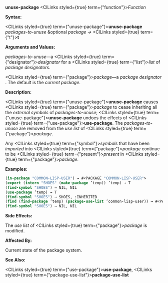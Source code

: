 **unuse-package** <ClLinks styled={true} term={"function"}><i>Function</i></ClLinks> 



**Syntax:** 



<ClLinks styled={true} term={"unuse-package"}><b>unuse-package</b></ClLinks> *packages-to-unuse* &amp;optional *package →* <ClLinks styled={true} term={"t"}><b>t</b></ClLinks> 



**Arguments and Values:** 



*packages-to-unuse*—a <ClLinks styled={true} term={"designator"}><i>designator</i></ClLinks> for a <ClLinks styled={true} term={"list"}><i>list</i></ClLinks> of *package designators*. 



<ClLinks styled={true} term={"package"}><i>package</i></ClLinks>—a *package designator* . The default is the *current package*. 



**Description:** 



<ClLinks styled={true} term={"unuse-package"}><b>unuse-package</b></ClLinks> causes <ClLinks styled={true} term={"package"}><i>package</i></ClLinks> to cease inheriting all the *external symbols* of *packages-to-unuse*; <ClLinks styled={true} term={"unuse-package"}><b>unuse-package</b></ClLinks> undoes the effects of <ClLinks styled={true} term={"use-package"}><b>use-package</b></ClLinks>. The *packages-to-unuse* are removed from the *use list* of <ClLinks styled={true} term={"package"}><i>package</i></ClLinks>. 



Any <ClLinks styled={true} term={"symbol"}><i>symbols</i></ClLinks> that have been *imported* into <ClLinks styled={true} term={"package"}><i>package</i></ClLinks> continue to be <ClLinks styled={true} term={"present"}><i>present</i></ClLinks> in <ClLinks styled={true} term={"package"}><i>package</i></ClLinks>. 

**Examples:**
```lisp
(in-package "COMMON-LISP-USER") → #<PACKAGE "COMMON-LISP-USER"> 
(export (intern "SHOES" (make-package ’temp)) ’temp) → T 
(find-symbol "SHOES") → NIL, NIL 
(use-package ’temp) → T 
(find-symbol "SHOES") → SHOES, :INHERITED 
(find (find-package ’temp) (package-use-list ’common-lisp-user)) → #<PACKAGE "TEMP"> (unuse-package ’temp) → T 
(find-symbol "SHOES") → NIL, NIL 
```
**Side Effects:** 



The *use list* of <ClLinks styled={true} term={"package"}><i>package</i></ClLinks> is modified. 



**Affected By:** 



Current state of the package system. 



**See Also:** 



<ClLinks styled={true} term={"use-package"}><b>use-package</b></ClLinks>, <ClLinks styled={true} term={"package-use-list"}><b>package-use-list</b></ClLinks> 







 



 



